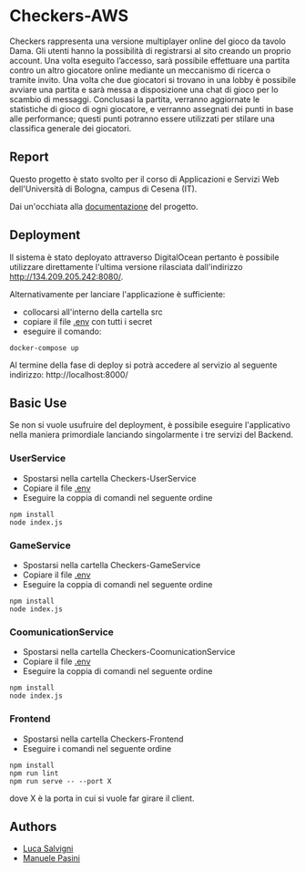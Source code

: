 # Checkers-AWS
Checkers rappresenta una versione multiplayer online del gioco da tavolo Dama.
Gli utenti hanno la possibilità di registrarsi al sito creando un proprio account.
Una volta eseguito l’accesso, sarà possibile effettuare una partita contro un altro giocatore online mediante un meccanismo di ricerca o tramite invito.
Una volta che due giocatori si trovano in una lobby è possibile avviare una partita e sarà messa a disposizione una chat di gioco per lo scambio di messaggi.
Conclusasi la partita, verranno aggiornate le statistiche di gioco di ogni giocatore, e verranno assegnati dei punti in base alle performance; questi punti potranno essere utilizzati per stilare una classifica generale dei giocatori.

## Report
Questo progetto è stato svolto per il corso di Applicazioni e Servizi Web dell'Università di Bologna, campus di Cesena (IT).

Dai un'occhiata alla [documentazione](https://github.com/Mosgheo/Checkers-AWS/blob/main/doc/Checkers_AWS.pdf) del progetto.

## Deployment
Il sistema è stato deployato attraverso DigitalOcean pertanto è possibile utilizzare direttamente l'ultima versione rilasciata dall'indirizzo http://134.209.205.242:8080/.

Alternativamente per lanciare l'applicazione è sufficiente:
*  collocarsi all'interno della cartella src 
*  copiare il file [.env](https://drive.google.com/file/d/1mG_XDa5Ea6PjOHELxn58vxGmSOxpSLv2/) con tutti i secret
*  eseguire il comando: 
<pre><code>docker-compose up</code></pre>
Al termine della fase di deploy si potrà accedere al servizio al seguente indirizzo: http://localhost:8000/

## Basic Use
Se non si vuole usufruire del deployment, è possibile eseguire l'applicativo nella maniera primordiale lanciando singolarmente i tre servizi del Backend.
### UserService
*  Spostarsi nella cartella Checkers-UserService
* Copiare il file [.env](https://drive.google.com/file/d/1lmgtsKn72Lre3753G40e_fq6SHvd5fL_/)
* Eseguire la coppia di comandi nel seguente ordine
<pre><code>npm install
node index.js
</code></pre>
### GameService
* Spostarsi nella cartella Checkers-GameService
* Copiare il file [.env](https://drive.google.com/file/d/1KFrMwNvDbEUS12ECI_9ETeiFN_dhPuWm/)
* Eseguire la coppia di comandi nel seguente ordine
<pre><code>npm install
node index.js
</code></pre>
### CoomunicationService
* Spostarsi nella cartella Checkers-CoomunicationService
* Copiare il file [.env](https://drive.google.com/file/d/1Yu7OgPrGOGBGMV70bkjkDd_bemcDqhEB/)
* Eseguire la coppia di comandi nel seguente ordine
<pre><code>npm install
node index.js
</code></pre>
### Frontend
* Spostarsi nella cartella Checkers-Frontend
* Eseguire i comandi nel seguente ordine
<pre><code>npm install
npm run lint
npm run serve -- --port X
</code></pre>
dove X è la porta in cui si vuole far girare il client.

## Authors
* [Luca Salvigni](https://github.com/Mosgheo)
* [Manuele Pasini](https://github.com/ManuelePasini)